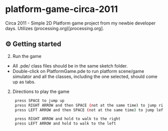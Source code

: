 # platform-game-circa-2011
Circa 2011 - Simple 2D Platform game project from my newbie developer days.
Utilizes (processing.org)[processing.org].



## ⚙️ Getting started

2. Run the game
* All .pde/ class files should be in the same sketch folder.
* Double-click on PlatformGame.pde to run platform scene/game simulator and all the 
classes, including the one selected, should come up as tabs.

2. Directions to play the game
   ```sh
    press SPACE to jump up
    press RIGHT ARROW and then SPACE (not at the same time) to jump right 
    press LEFT ARROW and then SPACE (not at the same time) to jump left

    press RIGHT ARROW and hold to walk to the right
    press LEFT ARROW and hold to walk to the left
   ```
